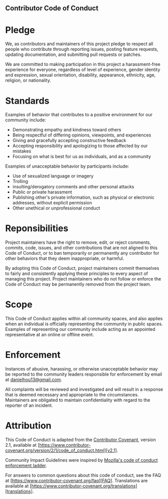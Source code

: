 ## Contributor Code of Conduct

# Pledge
We, as contributors and maintainers of this project pledge to respect all people who
contribute through reporting issues, posting feature requests, updating
documentation, and submitting pull requests or patches.

We are committed to making participation in this project a harassment-free
experience for everyone, regardless of level of experience, gender
identity and expression, sexual orientation, disability, appearance,
ethnicity, age, religion, or nationality.


# Standards
Examples of behavior that contributes to a positive environment for our
community include:

* Demonstrating empathy and kindness toward others
* Being respectful of differing opinions, viewpoints, and experiences
* Giving and gracefully accepting constructive feedback
* Accepting responsibility and apologizing to those affected by our mistakes
* Focusing on what is best for us as individuals, and as a community
  
Examples of unacceptable behavior by participants include:

* Use of sexualized language or imagery
* Trolling
* insulting/derogatory comments and other personal attacks
* Public or private harassment 
* Publishing other's private information, such as physical or electronic
  addresses, without explicit permission
* Other unethical or unprofessional conduct

# Reponsibilities
Project maintainers have the right to remove, edit, or
reject comments, commits, code, issues, and other contributions
that are not aligned to this Code of Conduct, or to ban temporarily or
permanently any contributor for other behaviors that they deem inappropriate,
or harmful.

By adopting this Code of Conduct, project maintainers commit themselves to
fairly and consistently applying these principles to every aspect of managing
this project. Project maintainers who do not follow or enforce the Code of
Conduct may be permanently removed from the project team.

# Scope

This Code of Conduct applies within all community spaces, and also applies when
an individual is officially representing the community in public spaces.
Examples of representing our community include acting as an appointed
representative at an online or offline event.

# Enforcement
Instances of abusive, harassing, or otherwise unacceptable behavior may be
reported to the community leaders responsible for enforcement by email at 
danielhou13@gmail.com.

All complaints will be reviewed and investigated and will result in a response
that is deemed necessary and appropriate to the circumstances. Maintainers are
obligated to maintain confidentiality with regard to the reporter of an
incident.

# Attribution

This Code of Conduct is adapted from the [Contributor Covenant][homepage],
version 2.1, available at
[https://www.contributor-covenant.org/version/2/1/code_of_conduct.html][v2.1].

Community Impact Guidelines were inspired by
[Mozilla's code of conduct enforcement ladder][Mozilla CoC].

For answers to common questions about this code of conduct, see the FAQ at
[https://www.contributor-covenant.org/faq][FAQ]. Translations are available at
[https://www.contributor-covenant.org/translations][translations].

[homepage]: https://www.contributor-covenant.org
[v2.1]: https://www.contributor-covenant.org/version/2/1/code_of_conduct.html
[Mozilla CoC]: https://github.com/mozilla/diversity
[FAQ]: https://www.contributor-covenant.org/faq
[translations]: https://www.contributor-covenant.org/translations